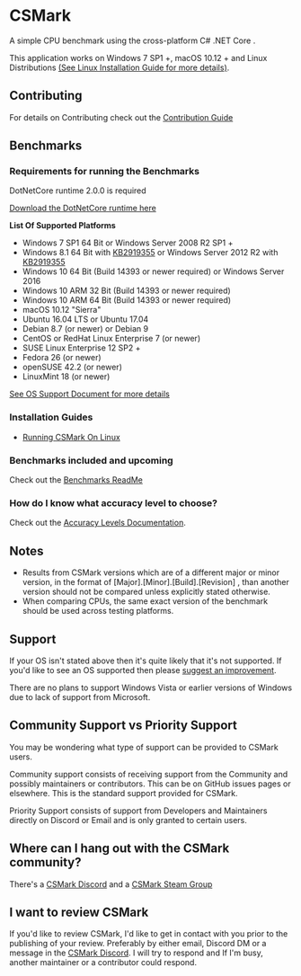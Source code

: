 # CSMark
A simple CPU benchmark using the cross-platform C# .NET Core .

This application works on Windows 7 SP1 +, macOS 10.12 + and Linux Distributions [(See Linux Installation Guide for more details)](https://github.com/CSMarkBenchmark/CSMark/blob/master/docs/RunningCSMarkOnLinux.md).

## Contributing
For details on Contributing check out the [Contribution Guide](https://github.com/CSMarkBenchmark/CSMark/blob/master/CONTRIBUTING.md)

## Benchmarks

### Requirements for running the Benchmarks
DotNetCore runtime 2.0.0 is required

[Download the DotNetCore runtime here](https://www.microsoft.com/net/download/core#/runtime)

__List Of Supported Platforms__
* Windows 7 SP1 64 Bit or Windows Server 2008 R2 SP1 +
* Windows 8.1 64 Bit with [KB2919355](https://support.microsoft.com/en-us/help/2919355/windows-rt-8-1--windows-8-1--and-windows-server-2012-r2-update-april-2) or Windows Server 2012 R2 with [KB2919355](https://support.microsoft.com/en-us/help/2919355/windows-rt-8-1--windows-8-1--and-windows-server-2012-r2-update-april-2)
* Windows 10 64 Bit (Build 14393 or newer required) or Windows Server 2016
* Windows 10 ARM 32 Bit (Build 14393 or newer required)
* Windows 10 ARM 64 Bit (Build 14393 or newer required)
* macOS 10.12 "Sierra"
* Ubuntu 16.04 LTS or Ubuntu 17.04
* Debian 8.7 (or newer) or Debian 9
* CentOS or RedHat Linux Enterprise 7 (or newer)
* SUSE Linux Enterprise 12 SP2 +
* Fedora 26 (or newer)
* openSUSE 42.2 (or newer)
* LinuxMint 18 (or newer)

[See OS Support Document for more details]()

### Installation Guides
* [Running CSMark On Linux](https://github.com/CSMarkBenchmark/CSMark/blob/master/docs/RunningCSMarkOnLinux.md)

### Benchmarks included and upcoming
Check out the [Benchmarks ReadMe](https://github.com/CSMarkBenchmark/CSMarkLib/blob/master/Benchmarks.md)

### How do I know what accuracy level to choose?
Check out the [Accuracy Levels Documentation](https://github.com/CSMarkBenchmark/CSMark/blob/master/docs/AccuracyLevels.md).

## Notes
* Results from CSMark versions which are of a different major or minor version, in the format of [Major].[Minor].[Build].[Revision] , than another version should not be compared unless explicitly stated otherwise.
* When comparing CPUs, the same exact version of the benchmark should be used across testing platforms.

## Support
If your OS isn't stated above then it's quite likely that it's not supported.
If you'd like to see an OS supported then please [suggest an improvement](https://github.com/CSMarkBenchmark/CSMark/issues/).

There are no plans to support Windows Vista or earlier versions of Windows due to lack of support from Microsoft.

## Community Support vs Priority Support
You may be wondering what type of support can be provided to CSMark users.

Community support consists of receiving support from the Community and possibly maintainers or contributors. This can be on GitHub issues pages or elsewhere. This is the standard support provided for CSMark.

Priority Support consists of support from Developers and Maintainers directly on Discord or Email and is only granted to certain users.

## Where can I hang out with the CSMark community?
There's a [CSMark Discord](https://discord.gg/CMeFZbN) and a [CSMark Steam Group]()

## I want to review CSMark
If you'd like to review CSMark, I'd like to get in contact with you prior to the publishing of your review.
Preferably by either email, Discord DM or a message in the [CSMark Discord](https://discord.gg/CMeFZbN).
I will try to respond and If I'm busy, another maintainer or a contributor could respond.
